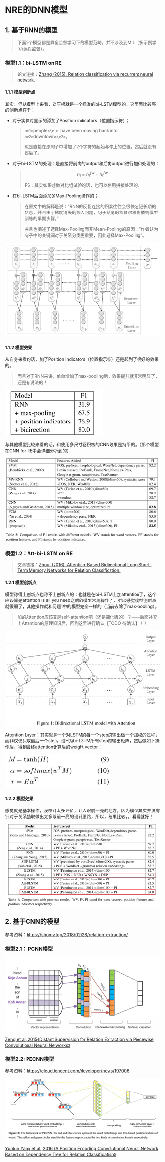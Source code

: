 # NRE的DNN模型

## 1. 基于RNN的模型

> 下面2个模型都是算全监督学习下的模型范畴，并不涉及到MIL（多示例学习/远程监督）。

### 模型1.1：bi-LSTM on RE

> 论文连接：[Zhang (2015). Relation classification via recurrent neural network.](https://arxiv.org/pdf/1508.01006.pdf)

#### 1.1.1 模型创新点

其实，但从模型上来看，这压根就是一个标准的bi-LSTM模型的，这里面比较亮的创新点在于：

- 对于实体对显示的添加了Position indicators（位置指示符）；

  > `<e1>`people`<\e1> `have been moving back into `<e2>`downtown`<\e2>`。 
  >
  > 就是直接在原句子中增加了2个字符的起始与停止的位置，然后就没有然后了。

- 对于bi-LSTM的处理：是直接将前向的output和后向output进行加和处理的：

  > $$
  > h_t = h_t^{fw}+h_t^{fw}
  > $$
  >
  > PS：其实如果想做对比组试验的话，也可以使用拼接处理的。

- 在bi-LSTM后面添加的Max-Pooling操作的；

  > 在原文中的解释是说：“RNN的反复连接的积累往往会很快忘记长期的信息，并且由于梯度消失的烦人问题，句子结尾的监督很难传播到模型训练的早期步骤。”
  >
  > 并且也阐述了选择Max-Pooling而非Mean-Pooling的原因：“作者认为句子中的关键词对于关系分类更重要，因此选择Max-Pooling”。

![](https://raw.githubusercontent.com/anxiang1836/FigureBed/master/img/20200202231233.png)

#### 1.1.2 模型效果

从自身来看的话，加了Position indicators（位置指示符）还是起到了很好的效果的。

> 而且对于RNN来讲，单单增加了max-pooling后，效果提升就非常明显了，还是有说法的！

![](https://raw.githubusercontent.com/anxiang1836/FigureBed/master/img/20200202233901.png)

与其他模型比较来看的话，和使用多尺寸卷积核的CNN效果是持平的。（那个模型在CNN for RE中会详细分析到的）

![](https://raw.githubusercontent.com/anxiang1836/FigureBed/master/img/20200202234638.png)

### 模型1.2：Att-bi-LSTM on RE

> 文章链接：[Zhou. (2016). Attention-Based Bidirectional Long Short-Term Memory Networks for Relation Classification.](https://www.aclweb.org/anthology/P16-2034.pdf)

#### 1.2.1 模型创新点

模型称得上创新点也称不上创新点的：也就是在bi-LSTM上加attention了，这个应该算是attention is all you need之后的模型常规操作了，所以感觉模型创新点就很弱了，其他操作就和问题1中的模型完全一样的（当前去除了max-pooling）。

> 加的Attention应该算是self-attention吧（还是简化版的）？——后面补充上Attention的原理知识后，回到这里进行确认【TODO 待确认】！！

![](https://raw.githubusercontent.com/anxiang1836/FigureBed/master/img/20200203000508.png)

Attention Layer：其实就是一个对LSTM的每一个step的输出做一个加权的过程，而非仅仅只取最后一个step。设H为bi-LSTM所有step的输出矩阵，然后做如下操作后，得到最终attention计算后的weight vector：

![](https://raw.githubusercontent.com/anxiang1836/FigureBed/master/img/20200203001529.png)

#### 1.2.2 模型效果

感觉就是基本操作，没啥可太多评价，让人眼前一亮的地方，因为模型其实并没有针对于关系抽取做出太多眼前一亮的设计思路，所以，结果比较，，看看就好！

![](https://raw.githubusercontent.com/anxiang1836/FigureBed/master/img/20200203001746.png)

## 2. 基于CNN的模型

参考资料：https://shomy.top/2018/02/28/relation-extraction/

### 模型2.1： PCNN模型

![](https://raw.githubusercontent.com/anxiang1836/FigureBed/master/img/20200202173914.png)

[Zeng et al.,2015《Distant Supervision for Relation Extraction via Piecewise Convolutional Neural Networks》](https://www.aclweb.org/anthology/D15-1203.pdf)

### 模型2.2: PECNN模型

参考资料：https://cloud.tencent.com/developer/news/197006

![](https://raw.githubusercontent.com/anxiang1836/FigureBed/master/img/20200202211731.png)

[Yunlun Yang et al.,2016 《A Position Encoding Convolutional Neural Network Based on Dependency Tree for Relation Classification》](https://www.aclweb.org/anthology/D16-1007.pdf)


